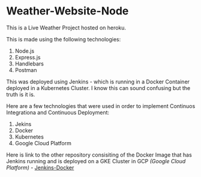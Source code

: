 # Weather-Website-Node
This is a Live Weather Project hosted on heroku. 

This is made using the following technologies:
1. Node.js
2. Express.js
3. Handlebars
4. Postman

This was deployed using Jenkins - which is running in a Docker Container deployed in a Kubernetes Cluster. I know this can sound confusing but the truth is it is.

Here are a few technologies that were used in order to implement Continuos Integrationa and Continuous Deployment:
1. Jekins
2. Docker
3. Kubernetes
4. Google Cloud Platform

Here is link to the other repository consisiting of the Docker Image that has Jenkins running and is deployed on a GKE Cluster in GCP _(Google Cloud Platform)_ - [Jenkins-Docker](https://github.com/khanna98/jenkins-docker)

